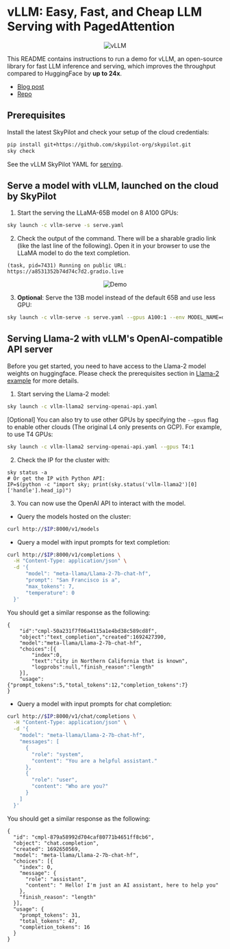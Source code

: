 # vLLM: Easy, Fast, and Cheap LLM Serving with PagedAttention

<p align="center">
    <img src="https://imgur.com/yxtzPEu.png" alt="vLLM"/>
</p>

This README contains instructions to run a demo for vLLM, an open-source library for fast LLM inference and serving, which improves the throughput compared to HuggingFace by **up to 24x**.

* [Blog post](https://blog.skypilot.co/serving-llm-24x-faster-on-the-cloud-with-vllm-and-skypilot/)
* [Repo](https://github.com/vllm-project/vllm)

## Prerequisites
Install the latest SkyPilot and check your setup of the cloud credentials:
```bash
pip install git+https://github.com/skypilot-org/skypilot.git
sky check
```
See the vLLM SkyPilot YAML for [serving](serve.yaml).



## Serve a model with vLLM, launched on the cloud by SkyPilot

1. Start the serving the LLaMA-65B model on 8 A100 GPUs:
```bash
sky launch -c vllm-serve -s serve.yaml
```
2. Check the output of the command. There will be a sharable gradio link (like the last line of the following). Open it in your browser to use the LLaMA model to do the text completion.
```
(task, pid=7431) Running on public URL: https://a8531352b74d74c7d2.gradio.live
```

<p align="center">
    <img src="https://imgur.com/YUaqWrJ.gif" alt="Demo"/>
</p>


3. **Optional**: Serve the 13B model instead of the default 65B and use less GPU:
```bash
sky launch -c vllm-serve -s serve.yaml --gpus A100:1 --env MODEL_NAME=decapoda-research/llama-13b-hf
```

## Serving Llama-2 with vLLM's OpenAI-compatible API server

Before you get started, you need to have access to the Llama-2 model weights on huggingface. Please check the prerequisites section in [Llama-2 example](../llama-2/README.md#pre-requisites) for more details.

1. Start serving the Llama-2 model:
```bash
sky launch -c vllm-llama2 serving-openai-api.yaml
```
[Optional] You can also try to use other GPUs by specifying the `--gpus` flag to enable other clouds (The original L4 only presents on GCP). For example, to use T4 GPUs:
```bash
sky launch -c vllm-llama2 serving-openai-api.yaml --gpus T4:1
```
2. Check the IP for the cluster with:
```
sky status -a
# Or get the IP with Python API:
IP=$(python -c "import sky; print(sky.status('vllm-llama2')[0]['handle'].head_ip)")
```
3. You can now use the OpenAI API to interact with the model.
  - Query the models hosted on the cluster:
```bash
curl http://$IP:8000/v1/models
```
  - Query a model with input prompts for text completion:
```bash
curl http://$IP:8000/v1/completions \
  -H "Content-Type: application/json" \
  -d '{
      "model": "meta-llama/Llama-2-7b-chat-hf",
      "prompt": "San Francisco is a",
      "max_tokens": 7,
      "temperature": 0
  }'
```
  You should get a similar response as the following:
```console
{
    "id":"cmpl-50a231f7f06a4115a1e4bd38c589cd8f",
    "object":"text_completion","created":1692427390,
    "model":"meta-llama/Llama-2-7b-chat-hf",
    "choices":[{
        "index":0,
        "text":"city in Northern California that is known",
        "logprobs":null,"finish_reason":"length"
    }],
    "usage":{"prompt_tokens":5,"total_tokens":12,"completion_tokens":7}
}
```
  - Query a model with input prompts for chat completion:
```bash
curl http://$IP:8000/v1/chat/completions \
  -H "Content-Type: application/json" \
  -d '{
    "model": "meta-llama/Llama-2-7b-chat-hf",
    "messages": [
      {
        "role": "system",
        "content": "You are a helpful assistant."
      },
      {
        "role": "user",
        "content": "Who are you?"
      }
    ]
  }'
```
  You should get a similar response as the following:
```console
{
  "id": "cmpl-879a58992d704caf80771b4651ff8cb6",
  "object": "chat.completion",
  "created": 1692650569,
  "model": "meta-llama/Llama-2-7b-chat-hf",
  "choices": [{
    "index": 0,
    "message": {
      "role": "assistant",
      "content": " Hello! I'm just an AI assistant, here to help you"
    },
    "finish_reason": "length"
  }],
  "usage": {
    "prompt_tokens": 31,
    "total_tokens": 47,
    "completion_tokens": 16
  }
}
```
